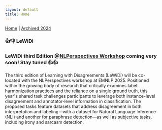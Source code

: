 ```yaml
---
layout: default
title: Home
---
```

[Home](/) | [Archived 2024](/archived_2024/)

### 👍👎 LeWiDi
### LeWiDi third Edition @[NLPerspectives Workshop](https://nlperspectives.di.unito.it/) coming very soon! Stay tuned 👍👍
The third edition of Learning with Disagreements (LeWiDi) will be co-located with the NLPerspectives workshop at EMNLP 2025. 
Positioned within the growing body of research that critically examines label harmonization practices and the reliance on a single ground truth, this year's shared task challenges participants to leverage both instance-level disagreement and annotator-level information in classification. The proposed tasks feature datasets that address disagreement in both interpretation and labeling—with a dataset for Natural Language Inference (NLI) and another for paraphrase detection—as well as subjective tasks, including irony and sarcasm detection. 
